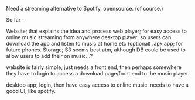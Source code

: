 Need a streaming alternative to Spotify, opensource. (of course.)

So far - 

Website; that explains the idea and process
web player; for easy access to online music streaming from anywhere
desktop player; so users can download the app and listen to music at home etc
(optional) .apk  app; for future phones.
Storage; S3 seems best atm, although DB could be used to allow users to add their on music...?

website is fairly simple, just needs a front end, then perhaps somewhere they have to login to access a download page/front end to the music player.



desktop app; login, then have easy access to online music. needs to have a good UI, like spotify.
